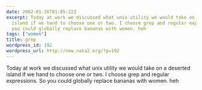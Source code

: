 ```yaml
---
date: 2002-01-26T01:05:22Z
excerpt: Today at work we discussed what unix utility we would take on a deserted
  island if we hand to choose one or two. I choose grep and regular expressions. So
  you could globally replace bananas with women. heh
tags: ["women"]
title: grep
wordpress_id: 192
wordpress_url: http://new.nata2.org/?p=192
---
```


Today at work we discussed what unix utility we would take on a deserted island if we hand to choose one or two. I choose grep and regular expressions. So you could globally replace bananas with women. heh
